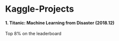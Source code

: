 # Kaggle-Projects

#### 1. Titanic: Machine Learning from Disaster (2018.12)

Top 8% on the leaderboard
